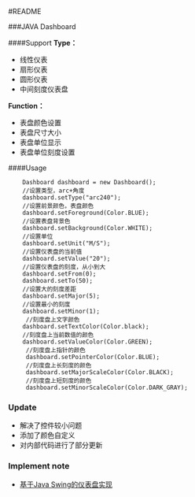 #README

###JAVA Dashboard

####Support
**Type：** 

- 线性仪表
- 扇形仪表
- 圆形仪表
- 中间刻度仪表盘

**Function：**

- 表盘颜色设置
- 表盘尺寸大小
- 表盘单位显示
- 表盘单位刻度设置

####Usage

```
	Dashboard dashboard = new Dashboard();
	//设置类型，arc+角度
    dashboard.setType("arc240");
    //设置前景颜色，表盘颜色
    dashboard.setForeground(Color.BLUE);
    //设置表盘背景色
    dashboard.setBackground(Color.WHITE);
    //设置单位
    dashboard.setUnit("M/S");
    //设置仪表盘的当前值
    dashboard.setValue("20");
    //设置仪表盘的刻度，从小到大
    dashboard.setFrom(0);
    dashboard.setTo(50);
    //设置大的刻度差距
    dashboard.setMajor(5);
    //设置最小的刻度
    dashboard.setMinor(1);
     //刻度盘上文字颜色
    dashboard.setTextColor(Color.black);
    //刻度盘上当前数值的颜色
    dashboard.setValueColor(Color.GREEN);
     //刻度盘上指针的颜色
     dashboard.setPointerColor(Color.BLUE);
     //刻度盘上长刻度的颜色
     dashboard.setMajorScaleColor(Color.BLACK);
     //刻度盘上短刻度的颜色
     dashboard.setMinorScaleColor(Color.DARK_GRAY);
```
 
### Update
 
 - 解决了控件较小问题
 - 添加了颜色自定义
 - 对内部代码进行了部分更新
 
 
### Implement note
- [基于Java Swing的仪表盘实现](https://segmentfault.com/a/1190000007683729)